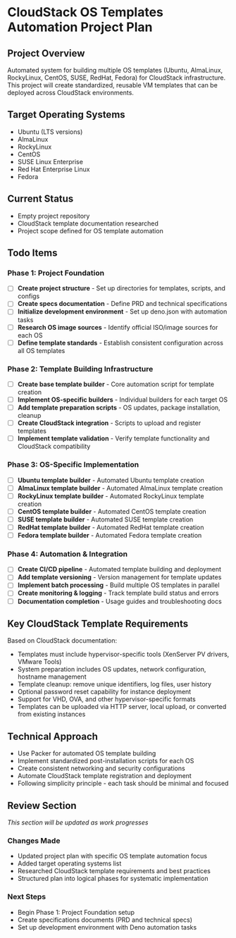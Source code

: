 # CloudStack OS Templates Automation Project Plan

## Project Overview
Automated system for building multiple OS templates (Ubuntu, AlmaLinux, RockyLinux, CentOS, SUSE, RedHat, Fedora) for CloudStack infrastructure. This project will create standardized, reusable VM templates that can be deployed across CloudStack environments.

## Target Operating Systems
- Ubuntu (LTS versions)
- AlmaLinux
- RockyLinux
- CentOS
- SUSE Linux Enterprise
- Red Hat Enterprise Linux
- Fedora

## Current Status
- Empty project repository
- CloudStack template documentation researched
- Project scope defined for OS template automation

## Todo Items

### Phase 1: Project Foundation
- [ ] **Create project structure** - Set up directories for templates, scripts, and configs
- [ ] **Create specs documentation** - Define PRD and technical specifications
- [ ] **Initialize development environment** - Set up deno.json with automation tasks
- [ ] **Research OS image sources** - Identify official ISO/image sources for each OS
- [ ] **Define template standards** - Establish consistent configuration across all OS templates

### Phase 2: Template Building Infrastructure
- [ ] **Create base template builder** - Core automation script for template creation
- [ ] **Implement OS-specific builders** - Individual builders for each target OS
- [ ] **Add template preparation scripts** - OS updates, package installation, cleanup
- [ ] **Create CloudStack integration** - Scripts to upload and register templates
- [ ] **Implement template validation** - Verify template functionality and CloudStack compatibility

### Phase 3: OS-Specific Implementation
- [ ] **Ubuntu template builder** - Automated Ubuntu template creation
- [ ] **AlmaLinux template builder** - Automated AlmaLinux template creation
- [ ] **RockyLinux template builder** - Automated RockyLinux template creation
- [ ] **CentOS template builder** - Automated CentOS template creation
- [ ] **SUSE template builder** - Automated SUSE template creation
- [ ] **RedHat template builder** - Automated RedHat template creation
- [ ] **Fedora template builder** - Automated Fedora template creation

### Phase 4: Automation & Integration
- [ ] **Create CI/CD pipeline** - Automated template building and deployment
- [ ] **Add template versioning** - Version management for template updates
- [ ] **Implement batch processing** - Build multiple OS templates in parallel
- [ ] **Create monitoring & logging** - Track template build status and errors
- [ ] **Documentation completion** - Usage guides and troubleshooting docs

## Key CloudStack Template Requirements
Based on CloudStack documentation:
- Templates must include hypervisor-specific tools (XenServer PV drivers, VMware Tools)
- System preparation includes OS updates, network configuration, hostname management
- Template cleanup: remove unique identifiers, log files, user history
- Optional password reset capability for instance deployment
- Support for VHD, OVA, and other hypervisor-specific formats
- Templates can be uploaded via HTTP server, local upload, or converted from existing instances

## Technical Approach
- Use Packer for automated OS template building
- Implement standardized post-installation scripts for each OS
- Create consistent networking and security configurations
- Automate CloudStack template registration and deployment
- Following simplicity principle - each task should be minimal and focused

## Review Section
*This section will be updated as work progresses*

### Changes Made
- Updated project plan with specific OS template automation focus
- Added target operating systems list
- Researched CloudStack template requirements and best practices
- Structured plan into logical phases for systematic implementation

### Next Steps
- Begin Phase 1: Project Foundation setup
- Create specifications documents (PRD and technical specs)
- Set up development environment with Deno automation tasks